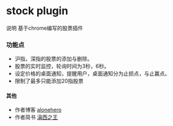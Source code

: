 # stock plugin
 说明 基于chrome编写的股票插件
### 功能点
- 沪指，深指的股票的添加与删除。
- 股票的实时监控，轮询时间为3秒，6秒。
- 设定价格的桌面通知，提醒用户，桌面通知分为止损点，与止赢点。
- 限制了最多只能添加20指股票
#### 其他
- 作者博客 [alonehero](http://www.alonehero.com)
- 作者简书 [滇西之王](http://www.jianshu.com/users/db7c7390cbbe/latest_articles)



 